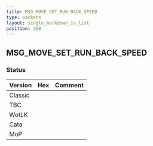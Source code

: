 ```yaml
---
title: MSG_MOVE_SET_RUN_BACK_SPEED
type: packets
layout: single_markdown_in_list
position: 208
---
```


## MSG_MOVE_SET_RUN_BACK_SPEED

### Status

Version | Hex | Comment
---------- | ---------- | ---------- 
Classic |  |  
TBC |  |  
WotLK |  |  
Cata |  |  
MoP |  |  